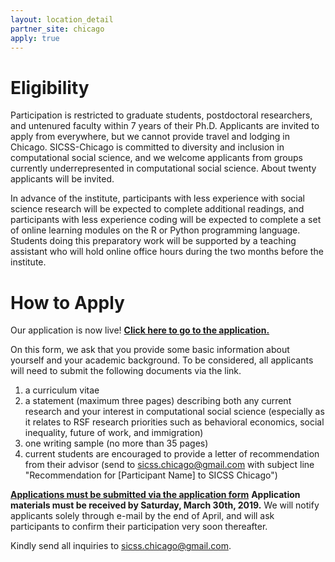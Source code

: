 ```yaml
---
layout: location_detail
partner_site: chicago
apply: true
---
```


# Eligibility

Participation is restricted to graduate students, postdoctoral researchers, and untenured faculty within 7 years of their Ph.D. Applicants are invited to apply from everywhere, but we cannot provide travel and lodging in Chicago. SICSS-Chicago is committed to diversity and inclusion in computational social science, and we welcome applicants from groups currently underrepresented in computational social science. About twenty applicants will be invited.


In advance of the institute, participants with less experience with social science research will be expected to complete additional readings, and participants with less experience coding will be expected to complete a set of online learning modules on the R or Python programming language. Students doing this preparatory work will be supported by a teaching assistant who will hold online office hours during the two months before the institute.


# How to Apply

Our application is now live! **[Click here to go to the application.](https://goo.gl/forms/4zY9rfP1SdyC08P03)**

On this form, we ask that you provide some basic information about yourself and your academic background. To be considered, all applicants will need to submit the following documents via the link.

1. a curriculum vitae
2. a statement (maximum three pages) describing both any current research and your interest in computational social science (especially as it relates to RSF research priorities such as behavioral economics, social inequality, future of work, and immigration)
3. one writing sample (no more than 35 pages)
4. current students are encouraged to provide a letter of recommendation from their advisor (send to [sicss.chicago@gmail.com](mailto:sicss.chicago@gmail.com) with subject line "Recommendation for [Participant Name] to SICSS Chicago")


**[Applications must be submitted via the application form](https://goo.gl/forms/4zY9rfP1SdyC08P03)** **Application materials must be received by Saturday, March 30th, 2019.** We will notify applicants solely through e-mail by the end of April, and will ask participants to confirm their participation very soon thereafter. 

Kindly send all inquiries to [sicss.chicago@gmail.com](mailto:sicss.chicago@gmail.com).

